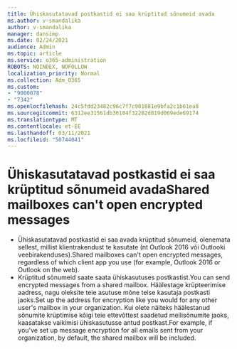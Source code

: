 ```yaml
---
title: Ühiskasutatavad postkastid ei saa krüptitud sõnumeid avada
ms.author: v-smandalika
author: v-smandalika
manager: dansimp
ms.date: 02/24/2021
audience: Admin
ms.topic: article
ms.service: o365-administration
ROBOTS: NOINDEX, NOFOLLOW
localization_priority: Normal
ms.collection: Adm_O365
ms.custom:
- "9000078"
- "7342"
ms.openlocfilehash: 24c5fdd23482c96c7f7c901881e9bfa2c1b61ea8
ms.sourcegitcommit: 6312ee31561db36104f32282d019d069ede69174
ms.translationtype: MT
ms.contentlocale: et-EE
ms.lasthandoff: 03/11/2021
ms.locfileid: "50744041"
---
```

# <a name="shared-mailboxes-cant-open-encrypted-messages"></a><span data-ttu-id="35faa-102">Ühiskasutatavad postkastid ei saa krüptitud sõnumeid avada</span><span class="sxs-lookup"><span data-stu-id="35faa-102">Shared mailboxes can't open encrypted messages</span></span>

- <span data-ttu-id="35faa-103">Ühiskasutatavad postkastid ei saa avada krüptitud sõnumeid, olenemata sellest, millist klientrakendust te kasutate (nt Outlook 2016 või Outlooki veebirakenduses).</span><span class="sxs-lookup"><span data-stu-id="35faa-103">Shared mailboxes can't open encrypted messages, regardless of which client app you use (for example, Outlook 2016 or Outlook on the web).</span></span>
- <span data-ttu-id="35faa-104">Krüptitud sõnumeid saate saata ühiskasutuses postkastist.</span><span class="sxs-lookup"><span data-stu-id="35faa-104">You can send encrypted messages from a shared mailbox.</span></span> <span data-ttu-id="35faa-105">Häälestage krüpteerimise aadress, nagu oleksite teie asutuse mõne teise kasutaja postkasti jaoks.</span><span class="sxs-lookup"><span data-stu-id="35faa-105">Set up the address for encryption like you would for any other user's mailbox in your organization.</span></span> <span data-ttu-id="35faa-106">Kui olete näiteks häälestanud sõnumite krüptimise kõigi teie ettevõttest saadetud meilisõnumite jaoks, kaasatakse vaikimisi ühiskasutusse antud postkast.</span><span class="sxs-lookup"><span data-stu-id="35faa-106">For example, if you've set up message encryption for all emails sent from your organization, by default, the shared mailbox will be included.</span></span>
